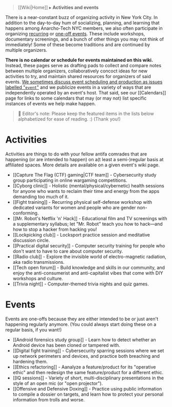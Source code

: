 > [[Wiki|Home]] ▸ **Activities and events**

There is a near-constant buzz of organizing activity in New York City. In addition to the day-to-day hum of socializing, planning, and learning that happens among Anarcho-Tech NYC members, we also often participate in organizing [recurring](#activities) or [one-off events](#events). These include workshops, documentary screenings, and a bunch of other things you may not think of immediately! Some of these become traditions and are continued by multiple organizers.

**There is no calendar or schedule for events maintained on this wiki.** Instead, these pages serve as drafting pads to collect and compare notes between multiple organizers, collaboratively concoct ideas for new activities to try, and maintain shared resources for organizers of said events. [We sometimes discuss event scheduling and production as issues labelled "`event`"](https://github.com/AnarchoTechNYC/meta/issues?q=label%3Aevent) and we publicize events in a variety of ways that are independently operated by an event's host. That said, see our [[Calendars]] page for links to some calendars that may (or may not) list specific instances of events we help make happen.

> 📝 Editor's note: Please keep the featured items in the lists below alphabetized for ease of reading. :) (Thank you!)

# Activities

Activities are things to do with your fellow antifa comrades that are happening (or are intended to happen) on a(t least a semi-)regular basis at affiliated spaces. More details are available on a given event's wiki page.

* [[Capture The Flag (CTF) gaming|CTF team]] - Cybersecurity study group participating in online wargaming competitions.
* [[Cyborg clinic]] - Holistic (mental/physical/cybernetic) health sessions for anyone who wants to reclaim their time and energy from the apps demanding too much of it.
* [[Fight training]] - Recurring physical self-defense workshop with dedicated variants for women and people who are gender non-conforming.
* [[Mr. Robot's Netflix 'n' Hack]] - Educational film and TV screenings with a supplementary syllabus; let "Mr. Robot" teach you how to hack—and how to stop a hacker from hacking you!
* [[Lockpicking club]] - Locksport practice session and meditative discussion circle.
* [[Practical digital security]] - Computer security training for people who don't want to have to care about computer security.
* [[Radio club]] - Explore the invisible world of electro-magnetic radiation, aka radio transmissions.
* [[Tech open forum]] - Build knowledge and skills in our community, and enjoy the anti-consumerist and anti-capitalist vibes that come with DIY workshops and culture.
* [[Trivia night]] - Computer-themed trivia nights and quiz games.

# Events

Events are one-offs because they are either intended to be or just aren't happening regularly anymore. (You could always start doing these on a regular basis, if you want!)

* [[Android forensics study group]] - Learn how to detect whether an Android device has been cloned or tampered with.
* [[Digital fight training]] - Cybersecurity sparring sessions where we set up network perimeters and devices, and practice both breaching and hardening them.
* [[Ethics refactoring]] - Aanalyze a feature/product for its "operative ethic" and then redesign the same feature/product for a different ethic.
* [[IQ sessions]] - Variety of short, multi-disciplinary presentations in the style of an open mic (or "open projector").
* [[Offensive and Defensive Doxing]] - Practice using public information to compile a dossier on targets, and learn how to protect your personal information from trolls and worse.